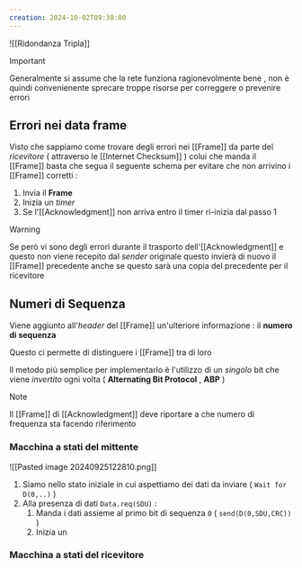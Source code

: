 ```yaml
---
creation: 2024-10-02T09:38:00
---
```

![[Ridondanza Tripla]]

>[!important] 
>Generalmente si assume che la rete funziona ragionevolmente bene , non è quindi convenienente sprecare troppe risorse per correggere o prevenire errori

## Errori nei data frame

Visto che sappiamo come trovare degli errori nei [[Frame]] da parte del *ricevitore* ( attraverso le [[Internet Checksum]] ) colui che manda il [[Frame]] basta che segua il seguente schema per evitare che non arrivino i [[Frame]] corretti : 
1. Invia il **Frame** 
2. Inizia un *timer* 
3. Se l'[[Acknowledgment]] non arriva entro il timer ri-inizia dal passo 1 

>[!warning] 
>Se però vi sono degli errori durante il trasporto dell'[[Acknowledgment]] e questo non viene recepito dal *sender* originale questo invierà di nuovo il [[Frame]] precedente anche se questo sarà una copia del precedente per il ricevitore

## Numeri di Sequenza

Viene aggiunto all'*header* del [[Frame]] un'ulteriore informazione : il **numero di sequenza** 

Questo ci permette di distinguere i [[Frame]] tra di loro 

Il metodo più semplice per implementarlo è l'utilizzo di un *singolo* bit che viene *invertito* ogni volta ( **Alternating Bit Protocol** , **ABP** )
>[!note] 
>Il [[Frame]] di [[Acknowledgment]] deve riportare a che numero di frequenza sta facendo riferimento

### Macchina a stati del mittente

![[Pasted image 20240925122810.png]]

1. Siamo nello stato iniziale in cui aspettiamo dei dati da inviare ( `Wait for D(0,..)` )
2. Alla presenza di dati `Data.req(SDU)` : 
	1. Manda i dati assieme al primo bit di sequenza `0` ( `send(D(0,SDU,CRC))` )
	2. Inizia un 
### Macchina a stati del ricevitore